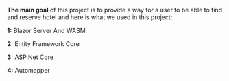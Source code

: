 **The main goal** of this project is to provide a way for a user to be able to find and reserve hotel and here is what we used in this project:

**1:** Blazor Server And WASM

**2:** Entity Framework Core

**3:** ASP.Net Core

**4:** Automapper
